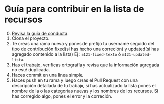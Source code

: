 # Guía para contribuir en la lista de recursos

0. [Revisa la guía de conducta](/guiaconducta.md).
1. Clona el proyecto.
2. Te creas una rama nueva y pones de prefijo tu username seguido del tipo de contribución fixed(si has hecho una correción) y updated(si has agregado contenido a la lista) Ej : `m121-fixed-texto` ó `m121-updated-lista`.
3. Has el trabajo, verificas ortografía y revisa que la información agregada no esté duplicada.
4. Haces commit en una linea simple.
5. Haces push en tu rama y luego creas el Pull Request con una descripción detallada de tu trabajo, si has actualizado la lista pones el nombre de la o las categorías nuevas y los nombres de los recursos. Si has corregido algo, pones el error y la correción.


